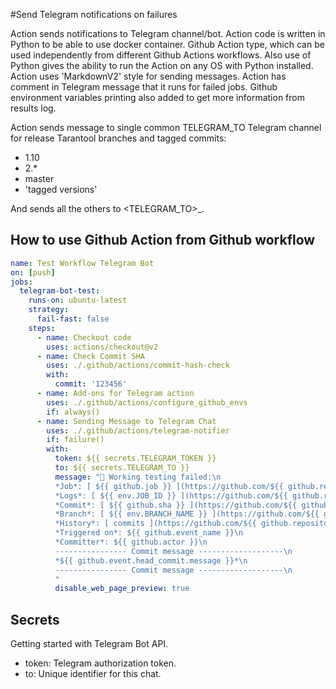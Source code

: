 #Send Telegram notifications on failures

Action sends notifications to Telegram channel/bot. Action code is written in Python to be able to use docker container. 
Github Action type, which can be used independently from different Github Actions workflows. 
Also use of Python gives the ability to run the Action on any OS with Python installed. Action uses 'MarkdownV2' style for sending messages. Action has comment in Telegram message that it runs for failed jobs. Github environment variables printing also added to get more information from results log.

Action sends message to single common TELEGRAM_TO Telegram channel for release Tarantool branches and tagged commits:

- 1.10
- 2.*
- master
- 'tagged versions' 
  
And sends all the others to <TELEGRAM_TO>_<USER>.


## How to use Github Action from Github workflow
```yaml
name: Test Workflow Telegram Bot
on: [push]
jobs:
  telegram-bot-test:
    runs-on: ubuntu-latest
    strategy:
      fail-fast: false
    steps:
      - name: Checkout code
        uses: actions/checkout@v2
      - name: Check Commit SHA
        uses: ./.github/actions/commit-hash-check
        with:
          commit: '123456'
      - name: Add-ons for Telegram action
        uses: ./.github/actions/configure_github_envs
        if: always()
      - name: Sending Message to Telegram Chat
        uses: ./.github/actions/telegram-notifier
        if: failure()
        with:
          token: ${{ secrets.TELEGRAM_TOKEN }}
          to: ${{ secrets.TELEGRAM_TO }}
          message: "🔴 Working testing failed:\n
          *Job*: [ ${{ github.job }} ](https://github.com/${{ github.repository }}/actions/runs/${{ github.run_id }})\n
          *Logs*: [ ${{ env.JOB_ID }} ](https://github.com/${{ github.repository }}/runs/${{ env.JOB_ID }})\n
          *Commit*: [ ${{ github.sha }} ](https://github.com/${{ github.repository }}/commit/${{ github.sha }})\n
          *Branch*: [ ${{ env.BRANCH_NAME }} ](https://github.com/${{ github.repository }}/tree/${{ env.BRANCH_NAME }})\n
          *History*: [ commits ](https://github.com/${{ github.repository }}/commits/${{ github.sha }})\n
          *Triggered on*: ${{ github.event_name }}\n
          *Committer*: ${{ github.actor }}\n
          ---------------- Commit message -------------------\n
          *${{ github.event.head_commit.message }}*\n
          ---------------- Commit message -------------------\n
          "
          disable_web_page_preview: true
 ```

## Secrets

Getting started with Telegram Bot API.

- token: Telegram authorization token.
- to: Unique identifier for this chat.